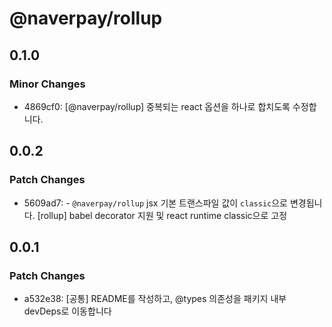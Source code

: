 # @naverpay/rollup

## 0.1.0

### Minor Changes

-   4869cf0: [@naverpay/rollup] 중복되는 react 옵션을 하나로 합치도록 수정합니다.

## 0.0.2

### Patch Changes

-   5609ad7: - `@naverpay/rollup` jsx 기본 트랜스파일 값이 `classic`으로 변경됩니다.
    [rollup] babel decorator 지원 및 react runtime classic으로 고정

## 0.0.1

### Patch Changes

-   a532e38: [공통] README를 작성하고, @types 의존성을 패키지 내부 devDeps로 이동합니다
